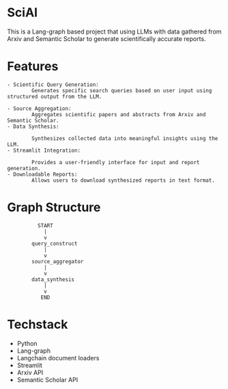 
# SciAI
This is a Lang-graph based project that using LLMs with data gathered from Arxiv and Semantic Scholar to  generate scientifically accurate reports.


# Features
    - Scientific Query Generation:
            Generates specific search queries based on user input using structured output from the LLM.

    - Source Aggregation:
            Aggregates scientific papers and abstracts from Arxiv and Semantic Scholar.
    - Data Synthesis:

            Synthesizes collected data into meaningful insights using the LLM.
    - Streamlit Integration:

            Provides a user-friendly interface for input and report generation.
    - Downloadable Reports:
            Allows users to download synthesized reports in text format.

# Graph Structure

              START
                |
                v
            query_construct
                |
                v
            source_aggregator
                |
                v
            data_synthesis
                |
                v
               END

# Techstack
- Python
- Lang-graph
- Langchain document loaders
- Streamlit
- Arxiv API
- Semantic Scholar API


